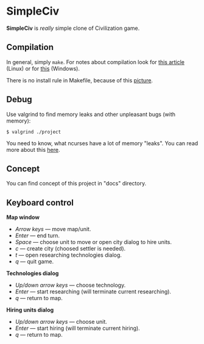 SimpleCiv
=========
**SimpleCiv** is *really* simple clone of Civilization game.

Compilation
------------
In general, simply `make`. For notes about compilation look for [this article](https://github.com/Melkogotto/SimpleCiv/wiki/Compiling-for-Linux) (Linux) or for [this](https://github.com/Melkogotto/SimpleCiv/wiki/Compiling-for-Windows) (Windows).

There is no install rule in Makefile, because of this [picture](http://img99.imageshack.us/img99/3278/makeinstallandkitten.png).

Debug
-----
Use valgrind to find memory leaks and other unpleasant bugs (with memory):

    $ valgrind ./project

You need to know, what ncurses have a lot of memory "leaks". You can read more about this [here](http://invisible-island.net/ncurses/ncurses.faq.html#config_leaks).

Concept
-------
You can find concept of this project in "docs" directory.

Keyboard control
----------------
**Map window**
* *Arrow keys* — move map/unit.
* *Enter* — end turn.
* *Space* — choose unit to move or open city dialog to hire units.
* *c* — create city (choosed settler is needed).
* *t* — open researching technologies dialog.
* *q* — quit game.

**Technologies dialog**
* *Up/down arrow keys* — choose technology.
* *Enter* — start researching (will terminate current researching).
* *q* — return to map.

**Hiring units dialog**
* *Up/down arrow keys* — choose unit.
* *Enter* — start hiring (will terminate current hiring).
* *q* — return to map.
